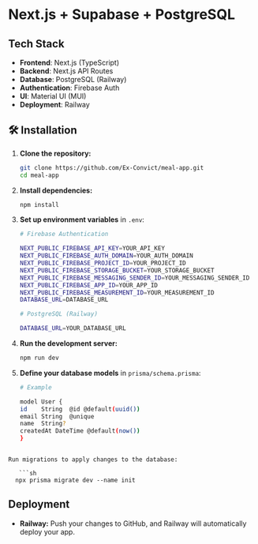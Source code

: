 # Next.js + Supabase + PostgreSQL

## Tech Stack

- **Frontend**: Next.js (TypeScript)
- **Backend**: Next.js API Routes
- **Database**: PostgreSQL (Railway)
- **Authentication**: Firebase Auth
- **UI**: Material UI (MUI)
- **Deployment**: Railway

## 🛠️ Installation

1. **Clone the repository:**

   ```sh
   git clone https://github.com/Ex-Convict/meal-app.git
   cd meal-app
   ```

2. **Install dependencies:**

   ```sh
   npm install
   ```

3. **Set up environment variables** in `.env`:

   ```sh
   # Firebase Authentication

   NEXT_PUBLIC_FIREBASE_API_KEY=YOUR_API_KEY
   NEXT_PUBLIC_FIREBASE_AUTH_DOMAIN=YOUR_AUTH_DOMAIN
   NEXT_PUBLIC_FIREBASE_PROJECT_ID=YOUR_PROJECT_ID
   NEXT_PUBLIC_FIREBASE_STORAGE_BUCKET=YOUR_STORAGE_BUCKET
   NEXT_PUBLIC_FIREBASE_MESSAGING_SENDER_ID=YOUR_MESSAGING_SENDER_ID
   NEXT_PUBLIC_FIREBASE_APP_ID=YOUR_APP_ID
   NEXT_PUBLIC_FIREBASE_MEASUREMENT_ID=YOUR_MEASUREMENT_ID
   DATABASE_URL=DATABASE_URL

   # PostgreSQL (Railway)

   DATABASE_URL=YOUR_DATABASE_URL

   ```

4. **Run the development server:**

   ```sh
   npm run dev
   ```

5. **Define your database models** in `prisma/schema.prisma`:

   ```sh
   # Example

   model User {
   id    String  @id @default(uuid())
   email String  @unique
   name  String?
   createdAt DateTime @default(now())
   }
   ```

````

Run migrations to apply changes to the database:

   ```sh
  npx prisma migrate dev --name init

````

## Deployment

- **Railway:** Push your changes to GitHub, and Railway will automatically deploy your app.
